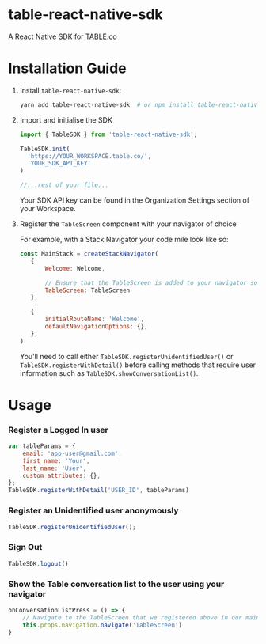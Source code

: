 # table-react-native-sdk
A React Native SDK for [TABLE.co](https://table.co)

# Installation Guide

1. Install `table-react-native-sdk`:

    ```bash
    yarn add table-react-native-sdk  # or npm install table-react-native-sdk
    ```

1. Import and initialise the SDK

    ```javascript
    import { TableSDK } from 'table-react-native-sdk';

    TableSDK.init(
      'https://YOUR_WORKSPACE.table.co/',
      'YOUR_SDK_API_KEY'
    )

    //...rest of your file...
    ```

    Your SDK API key can be found in the Organization Settings section of your Workspace.
    
1. Register the `TableScreen` component with your navigator of choice

    For example, with a Stack Navigator your code mile look like so:
    
    ```javascript
    const MainStack = createStackNavigator(
       {
           Welcome: Welcome,
   
           // Ensure that the TableScreen is added to your navigator so that you can reference it later
           TableScreen: TableScreen
       },
   
       {
           initialRouteName: 'Welcome',
           defaultNavigationOptions: {},
       },
   )
    ```

    You'll need to call either `TableSDK.registerUnidentifiedUser()` or `TableSDK.registerWithDetail()` before calling methods that require user information such as `TableSDK.showConversationList()`.

# Usage

### Register a Logged In user

```javascript
var tableParams = {
    email: 'app-user@gmail.com',
    first_name: 'Your',
    last_name: 'User',
    custom_attributes: {},
};
TableSDK.registerWithDetail('USER_ID', tableParams)
```

### Register an Unidentified user anonymously

```javascript
TableSDK.registerUnidentifiedUser();
```

### Sign Out
```javascript
TableSDK.logout()
```

### Show the Table conversation list to the user using your navigator
```javascript
onConversationListPress = () => {
    // Navigate to the TableScreen that we registered above in our main component
    this.props.navigation.navigate('TableScreen')
}
```
